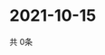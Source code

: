 # 2021-10-15
  共 0条

  <!-- BEGIN -->
  <!-- 最后更新时间Fri Oct 15 2021 14:02:54 GMT+0000 (Coordinated Universal Time) -->
  
  <!-- END -->
  
  